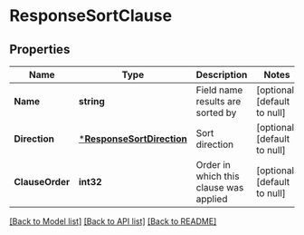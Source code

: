 # ResponseSortClause

## Properties
Name | Type | Description | Notes
------------ | ------------- | ------------- | -------------
**Name** | **string** | Field name results are sorted by | [optional] [default to null]
**Direction** | [***ResponseSortDirection**](ResponseSortDirection.md) | Sort direction | [optional] [default to null]
**ClauseOrder** | **int32** | Order in which this clause was applied | [optional] [default to null]

[[Back to Model list]](../README.md#documentation-for-models) [[Back to API list]](../README.md#documentation-for-api-endpoints) [[Back to README]](../README.md)


